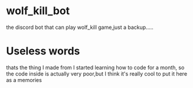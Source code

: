 # wolf_kill_bot
the discord bot that can play wolf_kill game,just a backup.....

# Useless words
thats the thing I made from I started learning how to code for a month,
so the code inside is actually very poor,but I think it's really cool to put it here as a memories
